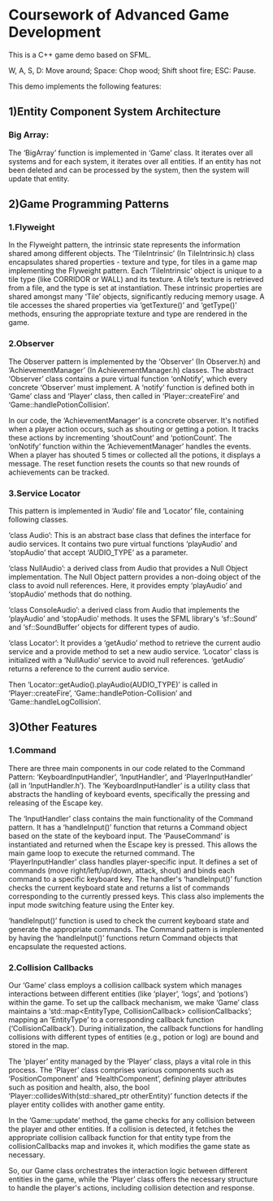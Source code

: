 # Coursework of Advanced Game Development

This is a C++ game demo based on SFML. 

W, A, S, D: Move around;
Space: Chop wood;
Shift shoot fire;
ESC: Pause.

This demo implements the following features:

## 1)Entity Component System Architecture
### Big Array:
The ‘BigArray’ function is implemented in ‘Game’ class. It iterates over all systems and for each system, it iterates over all entities. If an entity has not been deleted and can be processed by the system, then the system will update that entity.

## 2)Game Programming Patterns

### 1.Flyweight

In the Flyweight pattern, the intrinsic state represents the information shared among different objects. The ‘TileIntrinsic’ (In TileIntrinsic.h) class encapsulates shared properties - texture and type, for tiles in a game map implementing the Flyweight pattern. Each ‘TileIntrinsic’ object is unique to a tile type (like CORRIDOR or WALL) and its texture. A tile’s texture is retrieved from a file, and the type is set at instantiation. These intrinsic properties are shared amongst many ‘Tile’ objects, significantly reducing memory usage. A tile accesses the shared properties via ‘getTexture()’ and ‘getType()’ methods, ensuring the appropriate texture and type are rendered in the game.

### 2.Observer

The Observer pattern is implemented by the ‘Observer’ (In Observer.h) and ‘AchievementManager’ (In AchievementManager.h) classes. The abstract ‘Observer’ class contains a pure virtual function ‘onNotify’, which every concrete ‘Observer’ must implement. A ‘notify’ function is defined both in ‘Game’ class and ‘Player’ class, then called in ‘Player::createFire’ and ‘Game::handlePotionCollision’.

In our code, the ‘AchievementManager’ is a concrete observer. It's notified when a player action occurs, such as shouting or getting a potion. It tracks these actions by incrementing ‘shoutCount’ and ‘potionCount’. The ‘onNotify’ function within the ‘AchievementManager’ handles the events. When a player has shouted 5 times or collected all the potions, it displays a message. The reset function resets the counts so that new rounds of achievements can be tracked. 

### 3.Service Locator

This pattern is implemented in ‘Audio’ file and ‘Locator’ file, containing following classes.

‘class Audio’: This is an abstract base class that defines the interface for audio services. It contains two pure virtual functions ‘playAudio’ and ‘stopAudio’ that accept ‘AUDIO_TYPE’ as a parameter.

‘class NullAudio’: a derived class from Audio that provides a Null Object implementation. The Null Object pattern provides a non-doing object of the class to avoid null references. Here, it provides empty ‘playAudio’ and ‘stopAudio’ methods that do nothing.

‘class ConsoleAudio’: a derived class from Audio that implements the ‘playAudio’ and ‘stopAudio’ methods. It uses the SFML library's ‘sf::Sound’ and ‘sf::SoundBuffer’ objects for different types of audio.

‘class Locator’: It provides a ‘getAudio’ method to retrieve the current audio service and a provide method to set a new audio service. ‘Locator’ class is initialized with a ‘NullAudio’ service to avoid null references. ‘getAudio’ returns a reference to the current audio service.

Then ‘Locator::getAudio().playAudio(AUDIO_TYPE)’ is called in ‘Player::createFire’, ‘Game::handlePotion-Collision’ and ‘Game::handleLogCollision’.

## 3)Other Features

### 1.Command

There are three main components in our code related to the Command Pattern: ‘KeyboardInputHandler’, ‘InputHandler’, and ‘PlayerInputHandler’ (all in ‘InputHandler.h’). The ‘KeyboardInputHandler’ is a utility class that abstracts the handling of keyboard events, specifically the pressing and releasing of the Escape key.

The ‘InputHandler’ class contains the main functionality of the Command pattern. It has a ‘handleInput()’ function that returns a Command object based on the state of the keyboard input. The ‘PauseCommand’ is instantiated and returned when the Escape key is pressed. This allows the main game loop to execute the returned command. The ‘PlayerInputHandler’ class handles player-specific input. It defines a set of commands (move right/left/up/down, attack, shout) and binds each command to a specific keyboard key. The handler's ‘handleInput()’ function checks the current keyboard state and returns a list of commands corresponding to the currently pressed keys. This class also implements the input mode switching feature using the Enter key.

‘handleInput()’ function is used to check the current keyboard state and generate the appropriate commands. The Command pattern is implemented by having the ‘handleInput()’ functions return Command objects that encapsulate the requested actions.

### 2.Collision Callbacks

Our ‘Game’ class employs a collision callback system which manages interactions between different entities (like ‘player’, ‘logs’, and ‘potions’) within the game. To set up the callback mechanism, we make ‘Game’ class maintains a ‘std::map<EntityType, CollisionCallback> collisionCallbacks’; mapping an ‘EntityType’ to a corresponding callback function (‘CollisionCallback’). During initialization, the callback functions for handling collisions with different types of entities (e.g., potion or log) are bound and stored in the map.

The ‘player’ entity managed by the ‘Player’ class, plays a vital role in this process. The ‘Player’ class comprises various components such as ‘PositionComponent’ and ‘HealthComponent’, defining player attributes such as position and health, also, the bool ‘Player::collidesWith(std::shared_ptr<Entity> otherEntity)’ function detects if the player entity collides with another game entity.

In the ‘Game::update’ method, the game checks for any collision between the player and other entities. If a collision is detected, it fetches the appropriate collision callback function for that entity type from the collisionCallbacks map and invokes it, which modifies the game state as necessary.

So, our Game class orchestrates the interaction logic between different entities in the game, while the ‘Player’ class offers the necessary structure to handle the player's actions, including collision detection and response.
